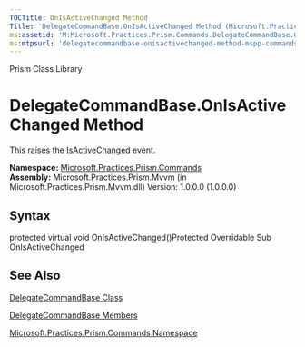 ```yaml
---
TOCTitle: OnIsActiveChanged Method
Title: 'DelegateCommandBase.OnIsActiveChanged Method (Microsoft.Practices.Prism.Commands)'
ms:assetid: 'M:Microsoft.Practices.Prism.Commands.DelegateCommandBase.OnIsActiveChanged'
ms:mtpsurl: 'delegatecommandbase-onisactivechanged-method-mspp-commands.md'
---
```


Prism Class Library

DelegateCommandBase.OnIsActiveChanged Method
================================================

This raises the [IsActiveChanged](https://msdn.microsoft.com/library/microsoft.practices.prism.commands.delegatecommandbase.isactivechanged) event.

**Namespace:** [Microsoft.Practices.Prism.Commands](https://msdn.microsoft.com/library/microsoft.practices.prism.commands)
**Assembly:** Microsoft.Practices.Prism.Mvvm (in Microsoft.Practices.Prism.Mvvm.dll) Version: 1.0.0.0 (1.0.0.0)

## Syntax


protected virtual void OnIsActiveChanged()Protected Overridable Sub OnIsActiveChanged

See Also
--------


[DelegateCommandBase Class](https://msdn.microsoft.com/library/microsoft.practices.prism.commands.delegatecommandbase)

[DelegateCommandBase Members](https://msdn.microsoft.com/allmembers.t:microsoft.practices.prism.commands.delegatecommandbase)

[Microsoft.Practices.Prism.Commands Namespace](https://msdn.microsoft.com/library/microsoft.practices.prism.commands)
